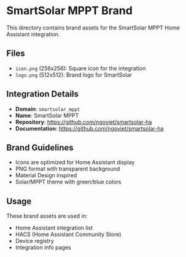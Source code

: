 # SmartSolar MPPT Brand

This directory contains brand assets for the SmartSolar MPPT Home Assistant integration.

## Files

- `icon.png` (256x256): Square icon for the integration
- `logo.png` (512x512): Brand logo for SmartSolar

## Integration Details

- **Domain**: `smartsolar_mppt`
- **Name**: SmartSolar MPPT
- **Repository**: https://github.com/ngoviet/smartsolar-ha
- **Documentation**: https://github.com/ngoviet/smartsolar-ha

## Brand Guidelines

- Icons are optimized for Home Assistant display
- PNG format with transparent background
- Material Design inspired
- Solar/MPPT theme with green/blue colors

## Usage

These brand assets are used in:
- Home Assistant integration list
- HACS (Home Assistant Community Store)
- Device registry
- Integration info pages
